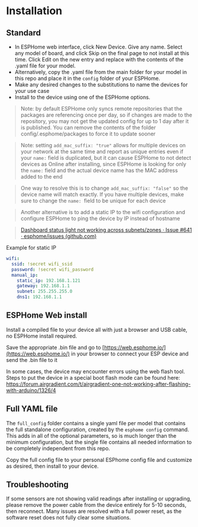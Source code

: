 # Installation

## Standard

* In ESPHome web interface, click New Device.  Give any name. Select any model of board, and click Skip on the final page to not install at this time. Click Edit on the new entry and replace with the contents of the .yaml file for your model.
* Alternatively, copy the .yaml file from the main folder for your model in this repo and place it in the `config` folder of your ESPHome.
* Make any desired changes to the substitutions to name the devices for your use case
* Install to the device using one of the ESPHome options.

> Note: by default ESPHome only syncs remote repositories that the packages are referencing once per day, so if changes are made to the repository, you may not get the updated config for up to 1 day after it is published.  You can remove the contents of the folder config/.esphome/packages to force it to update sooner

> Note: setting `add_mac_suffix: "true"` allows for multiple devices on your network at the same time and report as unique entries even if your `name:` field is duplicated, but it can cause ESPHome to not detect devices as Online after installing, since ESPHome is looking for only the `name:` field and the actual device name has the MAC address added to the end

> One way to resolve this is to change `add_mac_suffix: "false"` so the device name will match exactly.  If you have multiple devices, make sure to change the `name: `field to be unique for each device

> Another alternative is to add a static IP to the wifi configuration and configure ESPHome to ping the device by IP instead of hostname

> [Dashboard status light not working across subnets/zones · Issue #641 · esphome/issues (github.com)](https://github.com/esphome/issues/issues/641#issuecomment-534156628)

 Example for static IP

```yaml
wifi:
  ssid: !secret wifi_ssid
  password: !secret wifi_password
  manual_ip:
    static_ip: 192.168.1.121
    gateway: 192.168.1.1
    subnet: 255.255.255.0
    dns1: 192.168.1.1
```

## ESPHome Web install

Install a compiled file to your device all with just a browser and USB cable, no ESPHome install required.

Save the appropriate .bin file and go to [https://web.esphome.io/](https://web.esphome.io/) in your browser to connect your ESP device and send the .bin file to it

In some cases, the device may encounter errors using the web flash tool.  Steps to put the device in a special boot flash mode can be found here:
[https://forum.airgradient.com/t/airgradient-one-not-working-after-flashing-with-arduino/1326/4 ](https://forum.airgradient.com/t/airgradient-one-not-working-after-flashing-with-arduino/1326/4)

## Full YAML file

The `full_config` folder contains a single yaml file per model that contains the full standalone configuration, created by the `esphome config` command.  This adds in all of the optional parameters, so is much longer than the minimum configuration, but the single file contains all needed information to be completely independent from this repo.

Copy the full config file to your personal ESPhome config file and customize as desired, then install to your device.

## Troubleshooting

If some sensors are not showing valid readings after installing or upgrading, please remove the power cable from the device entirely for 5-10 seconds, then reconnect.  Many issues are resolved with a full power reset, as the software reset does not fully clear some situations.
